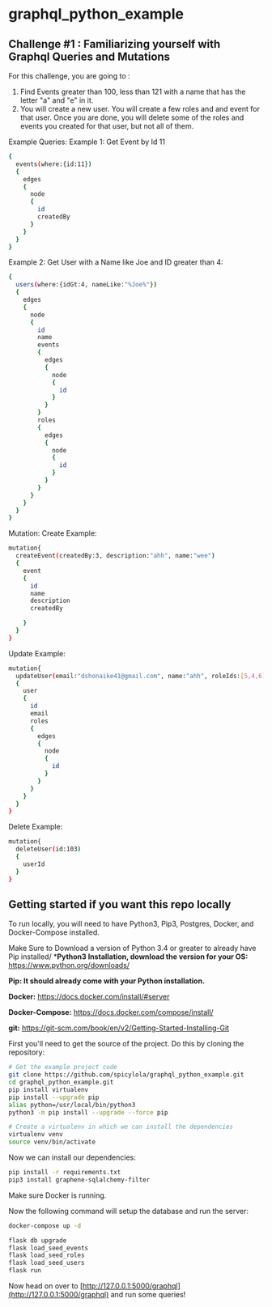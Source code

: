 # graphql_python_example

Challenge #1 : Familiarizing yourself with Graphql Queries and Mutations 
---------------
For this challenge, you are going to :
1. Find Events greater than 100, less than 121 with a name that has the letter "a" and "e" in it.
2. You will create a new user. You will create a few roles and and event for that user. Once you are done, you will delete some of the roles and events you created for that user, but not all of them. 

Example Queries:
Example 1: Get Event by Id 11
```bash
{
  events(where:{id:11})
  {
    edges
    {
      node
      {
        id
        createdBy
      }
    }
  }
}
```

Example 2: Get User with a Name like Joe and ID greater than 4:
```bash
{
  users(where:{idGt:4, nameLike:"%Joe%"})
  {
    edges
    {
      node
      {
        id
        name
        events
        {
          edges
          {
            node
            {
              id
            }
          }
        }
        roles
        {
          edges
          {
            node
            {
              id
            }
          }
        }
      }
    }
  }
}
```

Mutation: 
Create Example:
```bash
mutation{
  createEvent(createdBy:3, description:"ahh", name:"wee")
  {
    event
    {
      id
      name
      description
      createdBy

    }
  }
}
```

Update Example:
```bash
mutation{
  updateUser(email:"dshonaike41@gmail.com", name:"ahh", roleIds:[5,4,6], id:103 )
  {
    user
    {
      id
      email
      roles
      {
        edges
        {
          node
          {
            id
          }
        }
      }
    }
  }
}
```

Delete Example:
```bash
mutation{
  deleteUser(id:103)
  {
    userId
  }
}
```
Getting started if you want this repo locally
---------------
To run locally, you will need to have Python3, Pip3, Postgres, Docker, and Docker-Compose installed.

Make Sure to Download a version of Python 3.4 or greater to already have Pip installed/
***Python3 Installation, download the version for your OS:** https://www.python.org/downloads/

**Pip: It should already come with your Python installation.** 

**Docker:** https://docs.docker.com/install/#server

**Docker-Compose:** https://docs.docker.com/compose/install/

**git:** https://git-scm.com/book/en/v2/Getting-Started-Installing-Git

First you'll need to get the source of the project. Do this by cloning the repository:
```bash
# Get the example project code
git clone https://github.com/spicylola/graphql_python_example.git
cd graphql_python_example.git
pip install virtualenv
pip install --upgrade pip
alias python=/usr/local/bin/python3
python3 -m pip install --upgrade --force pip
```

```bash
# Create a virtualenv in which we can install the dependencies
virtualenv venv
source venv/bin/activate
```

Now we can install our dependencies:

```bash
pip install -r requirements.txt
pip3 install graphene-sqlalchemy-filter
```
Make sure Docker is running.

Now the following command will setup the database and run the server:

```bash
docker-compose up -d

flask db upgrade
flask load_seed_events
flask load_seed_roles
flask load_seed_users
flask run

```


Now head on over to
[http://127.0.0.1:5000/graphql](http://127.0.0.1:5000/graphql)
and run some queries!





